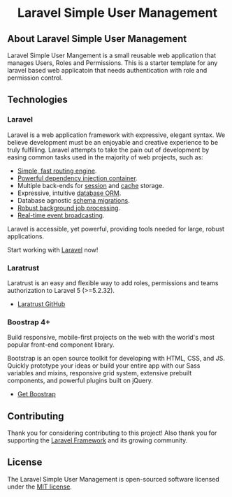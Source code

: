 <h1 align="center">Laravel Simple User Management</h1>


## About Laravel Simple User Management

Laravel Simple User Mangement is a small reusable web application that manages Users, Roles and Permissions. This is a starter template for any laravel based web applicatoin that needs authentication with role and permission control.

## Technologies

### Laravel
Laravel is a web application framework with expressive, elegant syntax. We believe development must be an enjoyable and creative experience to be truly fulfilling. Laravel attempts to take the pain out of development by easing common tasks used in the majority of web projects, such as:

- [Simple, fast routing engine](https://laravel.com/docs/routing).
- [Powerful dependency injection container](https://laravel.com/docs/container).
- Multiple back-ends for [session](https://laravel.com/docs/session) and [cache](https://laravel.com/docs/cache) storage.
- Expressive, intuitive [database ORM](https://laravel.com/docs/eloquent).
- Database agnostic [schema migrations](https://laravel.com/docs/migrations).
- [Robust background job processing](https://laravel.com/docs/queues).
- [Real-time event broadcasting](https://laravel.com/docs/broadcasting).

Laravel is accessible, yet powerful, providing tools needed for large, robust applications.

Start working with [Laravel](https://laravel.com/) now!


### Laratrust
Laratrust is an easy and flexible way to add roles, permissions and teams authorization to Laravel 5 (>=5.2.32).

- [Laratrust GitHub](https://github.com/santigarcor/laratrust/tree/5.0)

### Boostrap 4+
Build responsive, mobile-first projects on the web with the world's most popular front-end component library.

Bootstrap is an open source toolkit for developing with HTML, CSS, and JS. Quickly prototype your ideas or build your entire app with our Sass variables and mixins, responsive grid system, extensive prebuilt components, and powerful plugins built on jQuery.

- [Get Boostrap](https://getbootstrap.com/)

## Contributing

Thank you for considering contributing to this project! Also thank you for supporting the [Laravel Framework](https://laravel.com/) and its growing community.

## License

The Laravel Simple User Management is open-sourced software licensed under the [MIT license](https://opensource.org/licenses/MIT).
